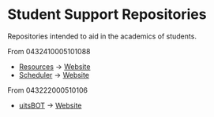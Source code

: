 # Student Support Repositories 
Repositories intended to aid in the academics of students.

From 0432410005101088
- [Resources](https://github.com/oU1TS/Resources) &rarr; [Website](https://ouits-res.netlify.app/)
- [Scheduler](https://github.com/oU1TS/Scheduler) &rarr; [Website](https://ouits-schedule.netlify.app/)

From 043222000510106
-  [uitsBOT](https://github.com/AkibReza/uitsBOT) &rarr; [Website](https://akibreza.github.io/uitsBOT/)

